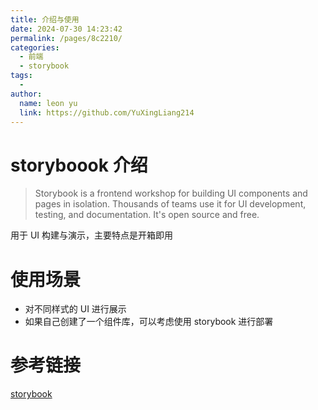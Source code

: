 ```yaml
---
title: 介绍与使用
date: 2024-07-30 14:23:42
permalink: /pages/8c2210/
categories:
  - 前端
  - storybook
tags:
  - 
author: 
  name: leon yu
  link: https://github.com/YuXingLiang214
---
```


# storyboook 介绍

> Storybook is a frontend workshop for building UI components and pages in isolation. Thousands of teams use it for UI development, testing, and documentation. It's open source and free.

用于 UI 构建与演示，主要特点是开箱即用

# 使用场景

- 对不同样式的 UI 进行展示
- 如果自己创建了一个组件库，可以考虑使用 storybook 进行部署

# 参考链接

[storybook](https://storybook.js.org/)

